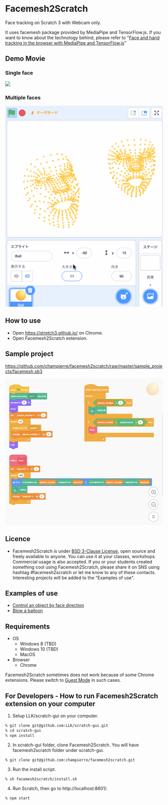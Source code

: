 # Facemesh2Scratch

Face tracking on Scratch 3 with Webcam only.

It uses facemesh package provided by MediaPipe and TensorFlow.js. If you want to know about the technology behind, please refer to "[Face and hand tracking in the browser with MediaPipe and TensorFlow.js](https://blog.tensorflow.org/2020/03/face-and-hand-tracking-in-browser-with-mediapipe-and-tensorflowjs.html)"

## Demo Movie

### Single face

  <img src="images/facemesh.gif" width="600" />

### Multiple faces

  <img src="images/facemesh_multiple_faces.gif" width="600" />

## How to use

- Open https://stretch3.github.io/ on Chrome.
- Open Facemesh2Scratch extension.

## Sample project

https://github.com/champierre/facemesh2scratch/raw/master/sample_projects/facemesh.sb3

<img src="images/en/sample_project.png" />

## Licence

- Facemesh2Scratch is under [BSD 3-Clause License](./LICENSE.md), open source and freely available to anyone. You can use it at your classes, workshops. Commercial usage is also accepted. If you or your students created something cool using Facemesh2Scratch, please share it on SNS using hashtag #facemesh2scratch or let me know to any of these contacts. Interesting projects will be added to the "Examples of use".

## Examples of use

- [Control an object by face direction](https://twitter.com/y0sh1k10/status/1244241128074797057)
- [Blow a balloon](https://twitter.com/kuroyanagi_css/status/1241510719834558467)

## Requirements

- OS
  - Windows 8 (TBD)
  - Windows 10 (TBD)
  - MacOS
- Browser
  - Chrome

Facemesh2Scratch sometimes does not work because of some Chrome extensions. Please switch to [Guest Mode](https://support.google.com/chrome/answer/6130773) in such cases.

## For Developers - How to run Facemesh2Scratch extension on your computer

1. Setup LLK/scratch-gui on your computer.

  ```
  % git clone git@github.com:LLK/scratch-gui.git
  % cd scratch-gui
  % npm install
  ```

2. In scratch-gui folder, clone Facemesh2Scratch. You will have facemesh2scratch folder under scratch-gui.

  ```
  % git clone git@github.com:champierre/facemesh2scratch.git
  ```

3. Run the install script.

  ```
  % sh facemesh2scratch/install.sh
  ```

4. Run Scratch, then go to http://localhost:8601/.

  ```
  % npm start
  ```
